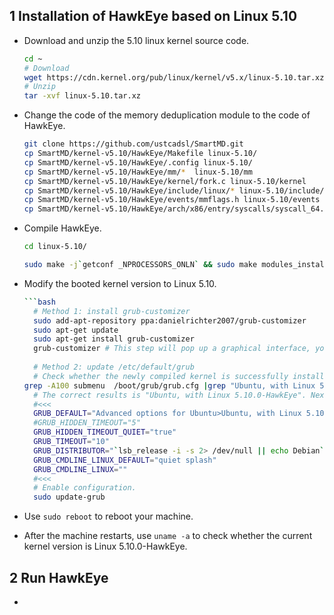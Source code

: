 ## 1 Installation of HawkEye based on Linux 5.10

* Download and unzip the 5.10 linux kernel source code.

  ```bash
  cd ~
  # Download
  wget https://cdn.kernel.org/pub/linux/kernel/v5.x/linux-5.10.tar.xz
  # Unzip
  tar -xvf linux-5.10.tar.xz
  ```

* Change the code of the memory deduplication module to the code of HawkEye.

  ```bash
  git clone https://github.com/ustcadsl/SmartMD.git
  cp SmartMD/kernel-v5.10/HawkEye/Makefile linux-5.10/
  cp SmartMD/kernel-v5.10/HawkEye/.config linux-5.10/
  cp SmartMD/kernel-v5.10/HawkEye/mm/*  linux-5.10/mm
  cp SmartMD/kernel-v5.10/HawkEye/kernel/fork.c linux-5.10/kernel
  cp SmartMD/kernel-v5.10/HawkEye/include/linux/* linux-5.10/include/linux
  cp SmartMD/kernel-v5.10/HawkEye/events/mmflags.h linux-5.10/events
  cp SmartMD/kernel-v5.10/HawkEye/arch/x86/entry/syscalls/syscall_64.tbl linux-5.10/arch/x86/entry/syscalls/
  ```

* Compile HawkEye.

  ```bash
  cd linux-5.10/
  
  sudo make -j`getconf _NPROCESSORS_ONLN` && sudo make modules_install -j`getconf _NPROCESSORS_ONLN` && sudo make install
  ```

* Modify the booted kernel version to Linux 5.10.

  ```bash
  ```bash
    # Method 1: install grub-customizer
    sudo add-apt-repository ppa:danielrichter2007/grub-customizer
    sudo apt-get update
    sudo apt-get install grub-customizer
    grub-customizer # This step will pop up a graphical interface, you can choose the kernel version to start first.
    
    # Method 2: update /etc/default/grub
    # Check whether the newly compiled kernel is successfully installed
  grep -A100 submenu  /boot/grub/grub.cfg |grep "Ubuntu, with Linux 5.10.0-HawkEye"
    # The correct results is "Ubuntu, with Linux 5.10.0-HawkEye". Next, update /etc/default/grub with following contents.
    #<<<
    GRUB_DEFAULT="Advanced options for Ubuntu>Ubuntu, with Linux 5.10.0-HawkEye"
    #GRUB_HIDDEN_TIMEOUT="5"
    GRUB_HIDDEN_TIMEOUT_QUIET="true"
    GRUB_TIMEOUT="10"
    GRUB_DISTRIBUTOR="`lsb_release -i -s 2> /dev/null || echo Debian`"
    GRUB_CMDLINE_LINUX_DEFAULT="quiet splash"
    GRUB_CMDLINE_LINUX=""
    #<<<
    # Enable configuration.
    sudo update-grub
  ```

* Use `sudo reboot` to reboot your machine.

* After the machine restarts, use `uname -a` to check whether the current kernel version is Linux 5.10.0-HawkEye.

## 2 Run HawkEye
* 